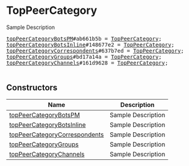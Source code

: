 # TopPeerCategory

Sample Description

<pre>
<a href="../constructor/topPeerCategoryBotsPM.md">topPeerCategoryBotsPM</a>#ab661b5b = <a href="../type/TopPeerCategory.md">TopPeerCategory</a>;
<a href="../constructor/topPeerCategoryBotsInline.md">topPeerCategoryBotsInline</a>#148677e2 = <a href="../type/TopPeerCategory.md">TopPeerCategory</a>;
<a href="../constructor/topPeerCategoryCorrespondents.md">topPeerCategoryCorrespondents</a>#637b7ed = <a href="../type/TopPeerCategory.md">TopPeerCategory</a>;
<a href="../constructor/topPeerCategoryGroups.md">topPeerCategoryGroups</a>#bd17a14a = <a href="../type/TopPeerCategory.md">TopPeerCategory</a>;
<a href="../constructor/topPeerCategoryChannels.md">topPeerCategoryChannels</a>#161d9628 = <a href="../type/TopPeerCategory.md">TopPeerCategory</a>;

</pre>

## Constructors

| Name | Description |
|------|-------------|
| [topPeerCategoryBotsPM](../constructor/topPeerCategoryBotsPM.md) | Sample Description |
| [topPeerCategoryBotsInline](../constructor/topPeerCategoryBotsInline.md) | Sample Description |
| [topPeerCategoryCorrespondents](../constructor/topPeerCategoryCorrespondents.md) | Sample Description |
| [topPeerCategoryGroups](../constructor/topPeerCategoryGroups.md) | Sample Description |
| [topPeerCategoryChannels](../constructor/topPeerCategoryChannels.md) | Sample Description |

